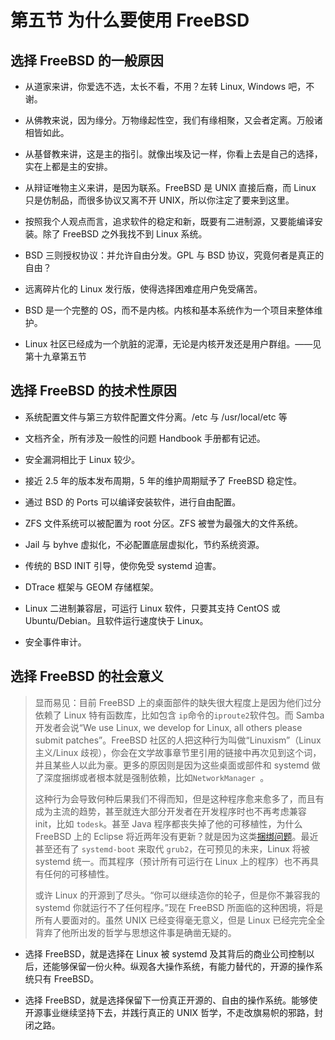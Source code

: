 # 第五节 为什么要使用 FreeBSD

## 选择 FreeBSD 的一般原因

 - 从道家来讲，你爱选不选，太长不看，不用？左转 Linux, Windows 吧，不谢。

 - 从佛教来说，因为缘分。万物缘起性空，我们有缘相聚，又会者定离。万般诸相皆如此。

 - 从基督教来讲，这是主的指引。就像出埃及记一样，你看上去是自己的选择，实在上都是主的安排。

 - 从辩证唯物主义来讲，是因为联系。FreeBSD 是 UNIX 直接后裔，而 Linux 只是仿制品，而很多协议又离不开 UNIX，所以你注定了要来到这里。

 - 按照我个人观点而言，追求软件的稳定和新，既要有二进制源，又要能编译安装。除了 FreeBSD 之外我找不到 Linux 系统。

 - BSD 三则授权协议：并允许自由分发。GPL 与 BSD 协议，究竟何者是真正的自由？

 - 远离碎片化的 Linux 发行版，使得选择困难症用户免受痛苦。

 - BSD 是一个完整的 OS，而不是内核。内核和基本系统作为一个项目来整体维护。

 - Linux 社区已经成为一个肮脏的泥潭，无论是内核开发还是用户群组。——见 第十九章第五节

## 选择 FreeBSD 的技术性原因

 - 系统配置文件与第三方软件配置文件分离。/etc 与 /usr/local/etc 等

 - 文档齐全，所有涉及一般性的问题 Handbook 手册都有记述。

 - 安全漏洞相比于 Linux 较少。

 - 接近 2.5 年的版本发布周期，5 年的维护周期赋予了 FreeBSD 稳定性。

 - 通过 BSD 的 Ports 可以编译安装软件，进行自由配置。

 - ZFS 文件系统可以被配置为 root 分区。ZFS 被誉为最强大的文件系统。

 - Jail 与 byhve 虚拟化，不必配置底层虚拟化，节约系统资源。

 - 传统的 BSD INIT 引导，使你免受 systemd 迫害。

 - DTrace 框架与 GEOM 存储框架。

 - Linux 二进制兼容层，可运行 Linux 软件，只要其支持 CentOS 或 Ubuntu/Debian。且软件运行速度快于 Linux。

 - 安全事件审计。

## 选择 FreeBSD 的社会意义

> 显而易见：目前 FreeBSD 上的桌面部件的缺失很大程度上是因为他们过分依赖了 Linux 特有函数库，比如包含 `ip`命令的`iproute2`软件包。而 Samba 开发者会说“We use Linux, we develop for Linux, all others please submit patches”。FreeBSD 社区的人把这种行为叫做“Linuxism”（Linux 主义/Linux 歧视），你会在文学故事章节里引用的链接中再次见到这个词，并且某些人以此为豪。更多的原因则是因为这些桌面或部件和 systemd 做了深度捆绑或者根本就是强制依赖，比如`NetworkManager `。
> 
> 这种行为会导致何种后果我们不得而知，但是这种程序愈来愈多了，而且有成为主流的趋势，甚至就连大部分开发者在开发程序时也不再考虑兼容 init，比如 `todesk`。甚至 Java 程序都丧失掉了他的可移植性，为什么 FreeBSD 上的 Eclipse 将近两年没有更新？就是因为这类[捆绑问题](https://git.eclipse.org/r/c/platform/eclipse.platform.swt/+/163641/)。最近甚至还有了 `systemd-boot` 来取代 `grub2`，在可预见的未来，Linux 将被 systemd 统一。而其程序（预计所有可运行在 Linux 上的程序）也不再具有任何的可移植性。
> 
> 或许 Linux 的开源到了尽头。“你可以继续造你的轮子，但是你不兼容我的 systemd 你就运行不了任何程序。”现在 FreeBSD 所面临的这种困境，将是所有人要面对的。虽然 UNIX 已经变得毫无意义，但是 Linux 已经完完全全背弃了他所出发的哲学与思想这件事是确凿无疑的。

 - 选择 FreeBSD，就是选择在 Linux 被 systemd 及其背后的商业公司控制以后，还能够保留一份火种。纵观各大操作系统，有能力替代的，开源的操作系统只有 FreeBSD。

 - 选择 FreeBSD，就是选择保留下一份真正开源的、自由的操作系统。能够使开源事业继续坚持下去，并践行真正的 UNIX 哲学，不走改旗易帜的邪路，封闭之路。
